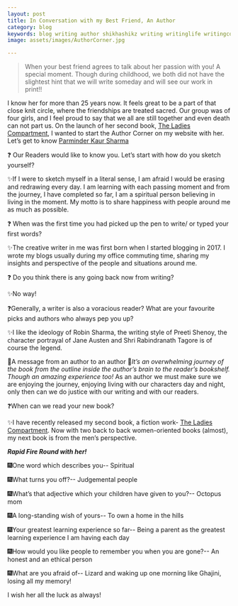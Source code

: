 ```yaml
---
layout: post
title: In Conversation with my Best Friend, An Author
category: blog
keywords: blog writing author shikhashikz writing writinglife writingcommunity dailyblogpost dailyblogpostchallenge authorcorner
image: assets/images/AuthorCorner.jpg

---
```

>When your best friend agrees to talk about her passion with you! A special moment. Though during childhood, we both did not have the slightest hint that we will write someday and will see our work in print!!
>

I know her for more than 25 years now. It feels great to be a part of that close knit circle, where the friendships are treated sacred. Our group was of four girls, and I feel proud to say that we all are still together and even death can not part us. On the launch of her second book, [The Ladies Compartment](http://mybook.to/theladiescompartment), I wanted to start the Author Corner on my website with her. Let’s get to know [Parminder Kaur Sharma](https://www.instagram.com/parminderk.sharma/)

❓ Our Readers would like to know you. Let’s start with how do you sketch yourself?

✨If I were to sketch myself in a literal sense, I am afraid I would be erasing and redrawing every day. I am learning with each passing moment and from the journey, I have completed so far, I am a spiritual person believing in living in the moment. My motto is to share happiness with people around me as much as possible. 

❓ When was the first time you had picked up the pen to write/ or typed your first words? 

✨The creative writer in me was first born when I started blogging in 2017. I wrote my blogs usually during my office commuting time, sharing my insights and perspective of the people and situations around me.

❓ Do you think there is any going back now from writing?

✨No way!

❓Generally, a writer is also a voracious reader? What are your favourite picks and authors who always pep you up?

✨I like the ideology of Robin Sharma, the writing style of Preeti Shenoy, the character portrayal of Jane Austen and Shri Rabindranath Tagore is of course the legend. 

💖A message from an author to an author
💠*It’s an overwhelming journey of the book from the outline inside the author’s brain to the reader’s bookshelf. Though an amazing experience too!*
As an author we must make sure we are enjoying the journey, enjoying living with our characters day and night, only then can we do justice with our writing and with our readers. 

❓When can we read your new book?

✨I have recently released my second book, a fiction work- [The Ladies Compartment](http://mybook.to/theladiescompartment). Now with two back to back women-oriented books (almost), my next book is from the men’s perspective. 

***Rapid Fire Round with her!***

🎆One word which describes you-- Spiritual

🎆What turns you off?-- Judgemental people 

🎆What’s that adjective which your children have given to you?-- Octopus mom

🎆A long-standing wish of yours-- To own a home in the hills

🎆Your greatest learning experience so far-- Being a parent as the greatest learning experience I am having each day

🎆How would you like people to remember you when you are gone?-- An honest and an ethical person

🎆What are you afraid of-- Lizard and waking up one morning like Ghajini, losing all my memory! 

I wish her all the luck as always!
